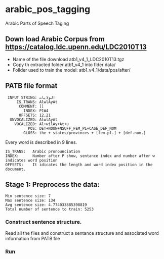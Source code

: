 # arabic_pos_tagging
Arabic Parts of Speech Taging

## Down load Arabic Corpus from https://catalog.ldc.upenn.edu/LDC2010T13
- Name of the file download atb1_v4_1_LDC2010T13.tgz
- Copy th extracted folder atb1_v4_1 into flder data/
- Follder used to train the model: atb1_v4_1/data/pos/after/


## PATB file format 
```
 INPUT STRING: الولايات
     IS_TRANS: AlwlAyAt
      COMMENT: []
        INDEX: P1W4
      OFFSETS: 12,21
  UNVOCALIZED: AlwlAyAt
    VOCALIZED: Al+wilAy+At+u
          POS: DET+NOUN+NSUFF_FEM_PL+CASE_DEF_NOM
        GLOSS: the + states/provinces + [fem.pl.] + [def.nom.]
```
Every word is described in 9 lines.
```
IS_TRANS:   Arabic pronounciation
INDEX:      Number after P show, sentance index and number after w indicates word position
OFFSETS:    It idicates the length and word index position in the document.
```


## Stage 1: Preprocess the data:
```
Min sentence size: 7 
Max sentence size: 134 
Avg sentence size: 4.774033885398819
Total number of sentence to train: 5253
```
### Construct sentence structure.

Read all the files and construct a sentance structure and associated word information from PATB file


### Run


